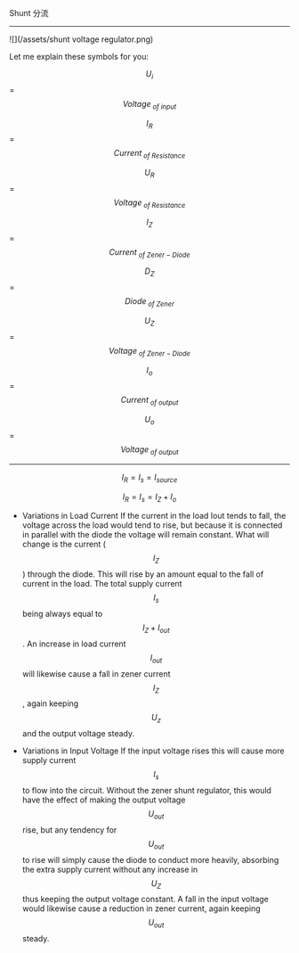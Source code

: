Shunt
分流

___

![](/assets/shunt voltage regulator.png)

Let me explain these symbols for you:

$$U_i$$ = $$Voltage_{\text{ } of \text{ } input}$$ 

$$I_R$$ = $$Current_{\text{ } of \text{ } Resistance}$$

$$U_R$$ = $$Voltage_{\text{ } of \text{ } Resistance}$$

$$I_Z$$ = $$Current_{\text{ } of \text{ } Zener-Diode}$$

$$D_Z$$ = $$Diode_{\text{ } of \text{ } Zener}$$

$$U_Z$$ = $$Voltage_{\text{ } of \text{ } Zener-Diode}$$

$$I_o$$ = $$Current_{\text{ } of \text{ } output}$$

$$U_o$$ = $$Voltage_{\text{ } of \text{ } output}$$

___

$$I_R = I_s = I_{source}$$

$$I_R = I_s = I_Z + I_o$$

+ Variations in Load Current
If the current in the load Iout tends to fall, the voltage across the load would tend to rise, but because it is connected in parallel with the diode the voltage will remain constant. What will change is the current ($$I_Z$$) through the diode. This will rise by an amount equal to the fall of current in the load. The total supply current $$I_s$$ being always equal to $$I_Z + I_{out}$$. An increase in load current $$I_{out}$$ will likewise cause a fall in zener current $$I_Z$$, again keeping $$U_z$$ and the output voltage steady.

+ Variations in Input Voltage
If the input voltage rises this will cause more supply current $$I_s$$ to flow into the circuit. Without the zener shunt regulator, this would have the effect of making the output voltage $$U_{out}$$ rise, but any tendency for $$U_{out}$$ to rise will simply cause the diode to conduct more heavily, absorbing the extra supply current without any increase in $$U_{Z}$$ thus keeping the output voltage constant. A fall in the input voltage would likewise cause a reduction in zener current, again keeping $$U_{out}$$ steady.